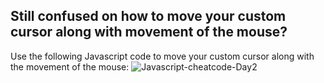 ## Still confused on how to move your custom cursor along with movement of the mouse? 

Use the following Javascript code to move your custom cursor along with the movement of the mouse:
![Javascript-cheatcode-Day2]()
